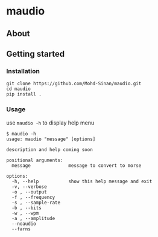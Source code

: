 # maudio

## About

## Getting started

### Installation

```
git clone https://github.com/Mohd-Sinan/maudio.git
cd maudio
pip install .
```

### Usage

use `maudio -h` to display help menu

```
$ maudio -h
usage: maudio "message" [options]

description and help coming soon

positional arguments:
  message              message to convert to morse

options:
  -h, --help           show this help message and exit
  -v, --verbose
  -o , --output
  -f , --frequency
  -s , --sample-rate
  -b , --bits
  -w , --wpm
  -a , --amplitude
  --noaudio
  --farns
```

